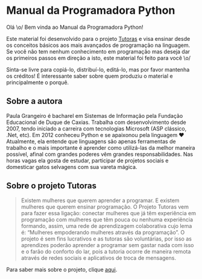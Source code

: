 # Manual da Programadora Python
Olá \o/
Bem vinda ao Manual da Programadora Python!

Este material foi desenvolvido para o projeto [Tutoras](http://projetotutoras.com/) e visa ensinar desde os conceitos básicos aos mais avançados de programação na linguagem. Se você não tem nenhum conhecimento em programação mas deseja dar os primeiros passos em direção a isto, este material foi feito para você \o/

Sinta-se livre para copiá-lo, distribuí-lo, editá-lo, mas por favor mantenha os créditos! É interessante saber sobre quem produziu o material e principalmente o porquê.

## Sobre a autora
Paula Grangeiro é bacharel em Sistemas de Informação pela Fundação Educacional de Duque de Caxias. Trabalha com desenvolvimento desde 2007, tendo iniciado a carreira com tecnologias Microsoft (ASP clássico, .Net, etc). Em 2012 conheceu Python e se apaixonou pela linguagem :heart: Atualmente, ela entende que linguagens são apenas ferramentas de trabalho e o mais importante é aprender como utilizá-las da melhor maneira possível, afinal com grandes poderes vêm grandes responsabilidades. Nas horas vagas ela gosta de estudar, participar de projetos sociais e domesticar gatos selvagens com sua vareta mágica.


## Sobre o projeto Tutoras

> Existem mulheres que querem aprender a programar. E existem mulheres que querem ensinar programação. O Projeto Tutoras vem para fazer essa ligação: conectar mulheres que já têm experiência em programação com mulheres que têm pouca ou nenhuma experiência formando, assim, uma rede de aprendizagem colaborativa cujo lema é: “Mulheres empoderando mulheres através da programação”.
> O projeto é sem fins lucrativos e as tutoras são voluntárias, por isso as aprendizes poderão aprender a programar sem gastar nada com isso e o farão do conforto do lar, pois a tutoria ocorre de maneira remota através de redes sociais e aplicativos de troca de mensagens. 

Para saber mais sobre o projeto, clique [aqui](http://projetotutoras.com/sobre/).









